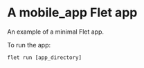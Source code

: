 # A mobile_app Flet app

An example of a minimal Flet app.

To run the app:

```
flet run [app_directory]
```